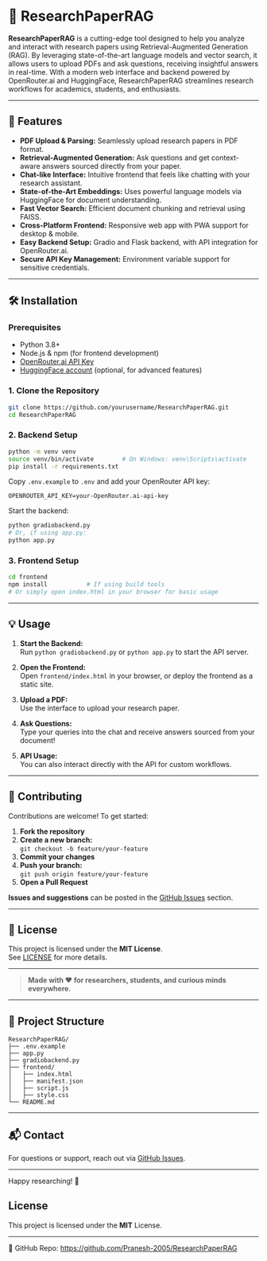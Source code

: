 # 📄 ResearchPaperRAG

**ResearchPaperRAG** is a cutting-edge tool designed to help you analyze and interact with research papers using Retrieval-Augmented Generation (RAG). By leveraging state-of-the-art language models and vector search, it allows users to upload PDFs and ask questions, receiving insightful answers in real-time. With a modern web interface and backend powered by OpenRouter.ai and HuggingFace, ResearchPaperRAG streamlines research workflows for academics, students, and enthusiasts.

---

## 🚀 Features

- **PDF Upload & Parsing:** Seamlessly upload research papers in PDF format.
- **Retrieval-Augmented Generation:** Ask questions and get context-aware answers sourced directly from your paper.
- **Chat-like Interface:** Intuitive frontend that feels like chatting with your research assistant.
- **State-of-the-Art Embeddings:** Uses powerful language models via HuggingFace for document understanding.
- **Fast Vector Search:** Efficient document chunking and retrieval using FAISS.
- **Cross-Platform Frontend:** Responsive web app with PWA support for desktop & mobile.
- **Easy Backend Setup:** Gradio and Flask backend, with API integration for OpenRouter.ai.
- **Secure API Key Management:** Environment variable support for sensitive credentials.

---

## 🛠️ Installation

### Prerequisites

- Python 3.8+
- Node.js & npm (for frontend development)
- [OpenRouter.ai API Key](https://openrouter.ai/)
- [HuggingFace account](https://huggingface.co/) (optional, for advanced features)

### 1. Clone the Repository

```bash
git clone https://github.com/yourusername/ResearchPaperRAG.git
cd ResearchPaperRAG
```

### 2. Backend Setup

```bash
python -m venv venv
source venv/bin/activate        # On Windows: venv\Scripts\activate
pip install -r requirements.txt
```

Copy `.env.example` to `.env` and add your OpenRouter API key:

```env
OPENROUTER_API_KEY=your-OpenRouter.ai-api-key
```

Start the backend:

```bash
python gradiobackend.py
# Or, if using app.py:
python app.py
```

### 3. Frontend Setup

```bash
cd frontend
npm install           # If using build tools
# Or simply open index.html in your browser for basic usage
```

---

## 💡 Usage

1. **Start the Backend:**  
   Run `python gradiobackend.py` or `python app.py` to start the API server.

2. **Open the Frontend:**  
   Open `frontend/index.html` in your browser, or deploy the frontend as a static site.

3. **Upload a PDF:**  
   Use the interface to upload your research paper.

4. **Ask Questions:**  
   Type your queries into the chat and receive answers sourced from your document!

5. **API Usage:**  
   You can also interact directly with the API for custom workflows.

---

## 🤝 Contributing

Contributions are welcome! To get started:

1. **Fork the repository**
2. **Create a new branch:**  
   `git checkout -b feature/your-feature`
3. **Commit your changes**
4. **Push your branch:**  
   `git push origin feature/your-feature`
5. **Open a Pull Request**

**Issues and suggestions** can be posted in the [GitHub Issues](https://github.com/pranesh-2005/ResearchPaperRAG/issues) section.

---

## 📄 License

This project is licensed under the **MIT License**.  
See [LICENSE](LICENSE) for more details.

---

> **Made with ❤️ for researchers, students, and curious minds everywhere.**

---

## 📁 Project Structure

```
ResearchPaperRAG/
├── .env.example
├── app.py
├── gradiobackend.py
├── frontend/
│   ├── index.html
│   ├── manifest.json
│   ├── script.js
│   ├── style.css
└── README.md
```

---

## 📬 Contact

For questions or support, reach out via [GitHub Issues](https://github.com/yourusername/ResearchPaperRAG/issues).

---

Happy researching! 🚀

## License
This project is licensed under the **MIT** License.

---
🔗 GitHub Repo: https://github.com/Pranesh-2005/ResearchPaperRAG